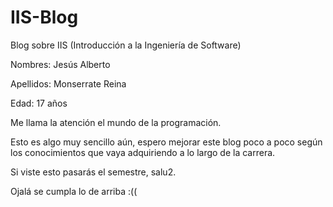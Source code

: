 # IIS-Blog

Blog sobre IIS (Introducción a la Ingeniería de Software)

Nombres: Jesús Alberto

Apellidos: Monserrate Reina

Edad: 17 años

Me llama la atención el mundo de la programación.

Esto es algo muy sencillo aún, espero mejorar este blog poco a poco según los conocimientos que vaya adquiriendo a lo largo de la carrera.

Si viste esto pasarás el semestre, salu2.

Ojalá se cumpla lo de arriba :((





